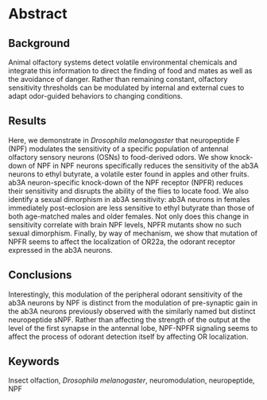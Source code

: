 # Abstract

## Background
Animal olfactory systems detect volatile environmental chemicals and integrate this information to direct the finding of food and mates as well as the avoidance of danger.
Rather than remaining constant, olfactory sensitivity thresholds can be modulated by internal and external cues to adapt odor-guided behaviors to changing conditions.

## Results
Here, we demonstrate in *Drosophila melanogaster* that neuropeptide F (NPF) modulates the sensitivity of a specific population of antennal olfactory sensory neurons (OSNs) to food-derived odors.
We show knock-down of NPF in NPF neurons specifically reduces the sensitivity of the ab3A neurons to ethyl butyrate, a volatile ester found in apples and other fruits.
ab3A neuron-specific knock-down of the NPF receptor (NPFR) reduces their sensitivity and disrupts the ability of the flies to locate food.
We also identify a sexual dimorphism in ab3A sensitivity: ab3A neurons in females immediately post-eclosion are less sensitive to ethyl butyrate than those of both age-matched males and older females.
Not only does this change in sensitivity correlate with brain NPF levels, NPFR mutants show no such sexual dimorphism.
Finally, by way of mechanism, we show that mutation of NPFR seems to affect the localization of OR22a, the odorant receptor expressed in the ab3A neurons.

## Conclusions
Interestingly, this modulation of the peripheral odorant sensitivity of the ab3A neurons by NPF is distinct from the modulation of pre-synaptic gain in the ab3A neurons previously observed with the similarly named but distinct neuropeptide sNPF.
Rather than affecting the strength of the output at the level of the first synapse in the antennal lobe, NPF-NPFR signaling seems to affect the process of odorant detection itself by affecting OR localization.

## Keywords
Insect olfaction, _Drosophila melanogaster_, neuromodulation, neuropeptide, NPF